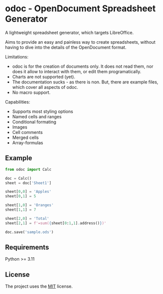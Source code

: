# odoc - OpenDocument Spreadsheet Generator

A lightweight spreadsheet generator, which targets LibreOffice.

Aims to provide an easy and painless way to create spreadsheets, without having to dive into the
details of the OpenDocument format.

Limitations:
- odoc is for the creation of documents only.  It does not read them, nor does it allow
  to interact with them, or edit them programatically.
- Charts are not supported (yet).
- The documentation sucks - as there is non. But, there are example files, which
  cover all aspects of odoc.
- No macro support.

Capabilities:
- Supports most styling options
- Named cells and ranges
- Conditional formating
- Images
- Cell comments
- Merged cells
- Array-formulas


## Example
```python
from odoc import Calc

doc = Calc()
sheet = doc['Sheet1']

sheet[0,0] = 'Apples'
sheet[0,1] = 5

sheet[1,0] = 'Oranges'
sheet[1,1] = 7

sheet[2,0] = 'Total'
sheet[2,1] = f'=sum({sheet[0:1,1].address()})'

doc.save('sample.ods')
```

## Requirements

Python >= 3.11

## License

The project uses the [MIT](https://mit-license.org/) license.
